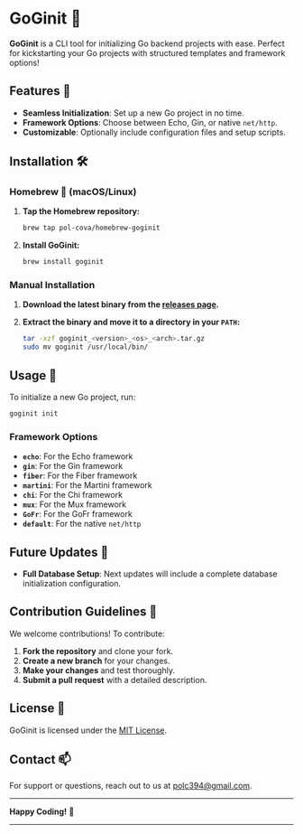 # GoGinit 🚀

**GoGinit** is a CLI tool for initializing Go backend projects with ease. Perfect for kickstarting your Go projects with structured templates and framework options!

## Features 🌟

- **Seamless Initialization**: Set up a new Go project in no time.
- **Framework Options**: Choose between Echo, Gin, or native `net/http`.
- **Customizable**: Optionally include configuration files and setup scripts.

## Installation 🛠️

### Homebrew 🍺 (macOS/Linux)

1. **Tap the Homebrew repository:**

   ```sh
   brew tap pol-cova/homebrew-goginit
   ```

2. **Install GoGinit:**

   ```sh
   brew install goginit
   ```

### Manual Installation

1. **Download the latest binary from the [releases page](https://github.com/pol-cova/GoGinit/releases).**
2. **Extract the binary and move it to a directory in your `PATH`:**

   ```sh
   tar -xzf goginit_<version>_<os>_<arch>.tar.gz
   sudo mv goginit /usr/local/bin/
   ```

## Usage 🎉

To initialize a new Go project, run:

```sh
goginit init
```

### Framework Options

- **`echo`**: For the Echo framework
- **`gin`**: For the Gin framework
- **`fiber`**: For the Fiber framework
- **`martini`**: For the Martini framework
- **`chi`**: For the Chi framework
- **`mux`**: For the Mux framework
- **`GoFr`**: For the GoFr framework
- **`default`**: For the native `net/http`

## Future Updates 🔮

- **Full Database Setup**: Next updates will include a complete database initialization configuration.

## Contribution Guidelines 🤝

We welcome contributions! To contribute:

1. **Fork the repository** and clone your fork.
2. **Create a new branch** for your changes.
3. **Make your changes** and test thoroughly.
4. **Submit a pull request** with a detailed description.

## License 📄

GoGinit is licensed under the [MIT License](LICENSE).

## Contact 📫

For support or questions, reach out to us at [polc394@gmail.com](mailto:polc394@gmail.com).

---

**Happy Coding!** 🎉

---
